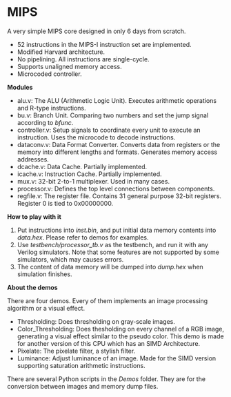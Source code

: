 MIPS
====

A very simple MIPS core designed in only 6 days from scratch.

- 52 instructions in the MIPS-I instruction set are implemented.
- Modified Harvard architecture.
- No pipelining. All instructions are single-cycle.
- Supports unaligned memory access.
- Microcoded controller.

**Modules**
- alu.v: The ALU (Arithmetic Logic Unit). Executes arithmetic operations and R-type instructions.
- bu.v: Branch Unit. Comparing two numbers and set the jump signal according to *bfunc*.
- controller.v: Setup signals to coordinate every unit to execute an instruction. Uses the microcode to decode instructions.
- dataconv.v: Data Format Converter. Converts data from registers or the memory into different lengths and formats. Generates memory access addresses.
- dcache.v: Data Cache. Partially implemented.
- icache.v: Instruction Cache. Partially implemented.
- mux.v: 32-bit 2-to-1 multiplexer. Used in many cases.
- processor.v: Defines the top level connections between components.
- regfile.v: The register file. Contains 31 general purpose 32-bit registers. Register 0 is tied to 0x00000000.

**How to play with it**

1. Put instructions into *inst.bin*, and put initial data memory contents into *data.hex*. Please refer to demos for examples.
2. Use *testbench/processor_tb.v* as the testbench, and run it with any Verilog simulators. Note that some features are not supported by some simulators, which may causes errors.
3. The content of data memory will be dumped into *dump.hex* when simulation finishes.

**About the demos**

There are four demos. Every of them implements an image processing algorithm or a visual effect.

- Thresholding: Does thresholding on gray-scale images.
- Color_Thresholding: Does thesholding on every channel of a RGB image, generating a visual effect similar to the pseudo color. This demo is made for another version of this CPU which has an SIMD Architecture.
- Pixelate: The pixelate filter, a stylish filter.
- Luminance: Adjust luminance of an image. Made for the SIMD version supporting saturation arithmetic instructions.

There are several Python scripts in the *Demos* folder. They are for the conversion between images and memory dump files. 

